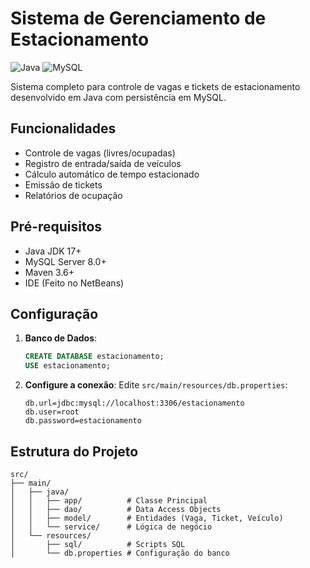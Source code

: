 # Sistema de Gerenciamento de Estacionamento

![Java](https://img.shields.io/badge/Java-17%2B-orange)
![MySQL](https://img.shields.io/badge/MySQL-8.0-blue)

Sistema completo para controle de vagas e tickets de estacionamento desenvolvido em Java com persistência em MySQL.

## Funcionalidades
- Controle de vagas (livres/ocupadas)
- Registro de entrada/saída de veículos
- Cálculo automático de tempo estacionado
- Emissão de tickets
- Relatórios de ocupação

## Pré-requisitos
- Java JDK 17+
- MySQL Server 8.0+
- Maven 3.6+
- IDE (Feito no NetBeans)

## Configuração

1. **Banco de Dados**:
   ```sql
   CREATE DATABASE estacionamento;
   USE estacionamento;
   ```

2. **Configure a conexão**:
   Edite `src/main/resources/db.properties`:
   ```properties
   db.url=jdbc:mysql://localhost:3306/estacionamento
   db.user=root
   db.password=estacionamento
   ```

## Estrutura do Projeto
```
src/
├── main/
│   ├── java/
│   │   ├── app/          # Classe Principal
│   │   ├── dao/          # Data Access Objects
│   │   ├── model/        # Entidades (Vaga, Ticket, Veículo)
│   │   └── service/      # Lógica de negócio
│   └── resources/
│       ├── sql/          # Scripts SQL
│       └── db.properties # Configuração do banco
```
